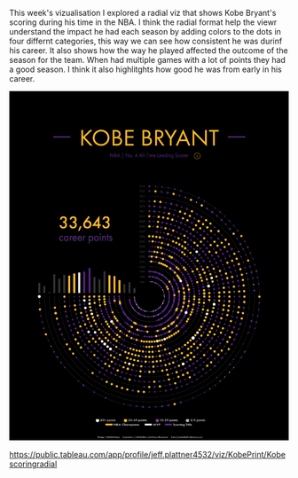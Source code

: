 This week's vizualisation I explored a radial viz that shows Kobe Bryant's scoring during his time in the NBA. I think the radial format help the viewr understand the impact he had each season by adding colors to the dots in four differnt categories, this way we can see how consistent he was durinf his career. 
It also shows how the way he played affected the outcome of the season for the team. When had multiple games with a lot of points they had a good season. I think it also highlitghts how good he was from early in his career. 


![plot](./Kobe.png)


https://public.tableau.com/app/profile/jeff.plattner4532/viz/KobePrint/Kobescoringradial
